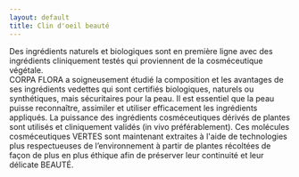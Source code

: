 ```yaml
---
layout: default
title: Clin d'oeil beauté
---
```


<div>
    <div>
        Des ingrédients naturels et biologiques sont en première ligne avec des ingrédients cliniquement testés qui proviennent de la cosméceutique végétale.
    </div>
    <div>
        CORPA FLORA a soigneusement étudié la composition et les avantages de ses ingrédients vedettes qui sont certifiés biologiques, naturels ou synthétiques, mais sécuritaires pour la peau. Il est essentiel que la peau puisse reconnaître, assimiler et utiliser efficacement les ingrédients appliqués. La puissance des ingrédients cosméceutiques dérivés de plantes sont utilisés et cliniquement validés (in vivo préférablement). Ces molécules cosméceutiques VERTES sont maintenant extraites à l'aide de technologies plus respectueuses de l’environnement à partir de plantes récoltées de façon de plus en plus éthique afin de préserver leur continuité et leur délicate BEAUTÉ.
    </div>
</div>